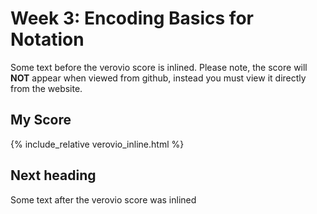 # Week 3: Encoding Basics for Notation

Some text before the verovio score is inlined.
Please note, the score will **NOT** appear when viewed from github, instead you must view it directly from the website.

## My Score

{% include_relative verovio_inline.html %}

## Next heading

Some text after the verovio score was inlined
